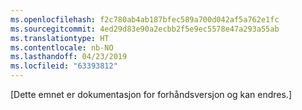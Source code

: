 ```yaml
---
ms.openlocfilehash: f2c780ab4ab187bfec589a700d042af5a762e1fc
ms.sourcegitcommit: 4ed29d83e90a2ecbb2f5e9ec5578e47a293a55ab
ms.translationtype: HT
ms.contentlocale: nb-NO
ms.lasthandoff: 04/23/2019
ms.locfileid: "63393812"
---
```

[Dette emnet er dokumentasjon for forhåndsversjon og kan endres.]